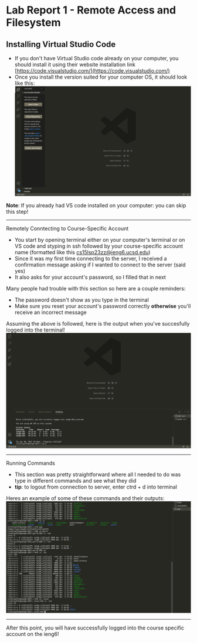 # Lab Report 1 - Remote Access and Filesystem
## Installing Virtual Studio Code

* If you don't have Virtual Studio code already on your computer, you should install it using their website installation link [https://code.visualstudio.com/](https://code.visualstudio.com/)
* Once you install the version suited for your computer OS, it should look like this:
![Image](vs.jpg)

**Note**: If you already had VS code installed on your computer: you can skip this step!

---
Remotely Conntecting to Course-Specific Account

* You start by opening terminal either on your computer's terminal or on VS code and styping in ssh followed by your course-specific account name (formatted like this cs15lsp23zz@ieng6.ucsd.edu)
* Since it was my first time connecting to the server, I received a confirmation message asking if I wanted to connect to the server (said yes)
* It also asks for your account's password, so I filled that in next

Many people had trouble with this section so here are a couple reminders:
* The password doesn't show as you type in the terminal
* Make sure you reset your account's password correctly **otherwise** you'll receive an incorrect message

Assuming the above is followed, here is the output when you've succesfully logged into the terminal!
![Image](vscodescreen.jpg)

---
Running Commands
* This section was pretty straightforward where all I needed to do was type in different commands and see what they did
* **tip**: to logout from connection to server, enter ctrd + d into terminal

Heres an example of some of these commands and their outputs: 
![Image](commands.jpg)

---
After this point, you will have successfully logged into the course specific account on the ieng6! 
